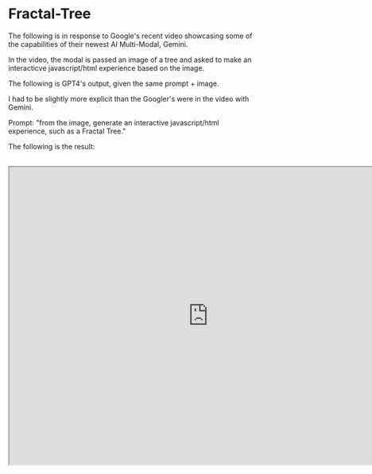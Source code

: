 # **Fractal-Tree**

The following is in response to Google's recent video showcasing some of the capabilities of their newest AI Multi-Modal, Gemini.

In the video, the modal is passed an image of a tree and asked to make an interacticve javascript/html experience based on the image.

The following is GPT4's output, given the same prompt + image.

I had to be slightly more explicit than the Googler's were in the video with Gemini.

Prompt: "from the image, generate an interactive javascript/html experience, such as a Fractal Tree."

The following is the result:

<br>

<iframe src="https://augurybot3.github.io/Fractal-Tree/" width="800" height="600"></iframe>
